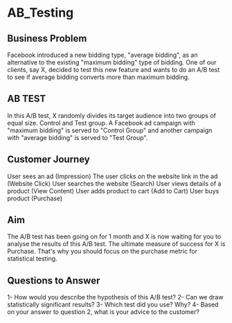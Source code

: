 # AB_Testing

## Business Problem 
Facebook introduced a new bidding type, "average bidding", as an alternative to the existing "maximum bidding" type of bidding.
One of our clients, say X, decided to test this new feature and wants to do an A/B test to see if average bidding converts more than maximum bidding. 

## AB TEST 
In this A/B test, X randomly divides its target audience into two groups of equal size.
Control and Test group.
A Facebook ad campaign with "maximum bidding" is served to "Control Group" and another campaign with "average bidding" is served to "Test Group". 

## Customer Journey
User sees an ad (Impression)
The user clicks on the website link in the ad (Website Click)
User searches the website (Search)
User views details of a product (View Content)
User adds product to cart (Add to Cart) 
User buys product (Purchase) 

## Aim
The A/B test has been going on for 1 month and X is now waiting for you to analyse the results of this A/B test.
The ultimate measure of success for X is Purchase.
That's why you should focus on the purchase metric for statistical testing. 

## Questions to Answer
1- How would you describe the hypothesis of this A/B test?
2- Can we draw statistically significant results? 
3- Which test did you use? Why?
4- Based on your answer to question 2, what is your advice to the customer?
